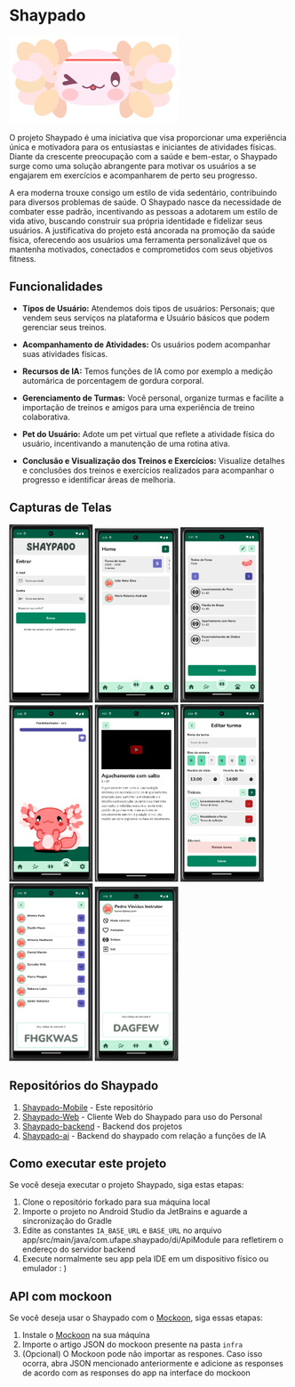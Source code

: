 # Shaypado

![Shaypado Logo](images/logo.png)

O projeto Shaypado é uma iniciativa que visa proporcionar uma experiência única e motivadora para os entusiastas e iniciantes de atividades físicas. Diante da crescente preocupação com a saúde e bem-estar, o Shaypado surge como uma solução abrangente para motivar os usuários a se engajarem em exercícios e acompanharem de perto seu progresso.

A era moderna trouxe consigo um estilo de vida sedentário, contribuindo para diversos problemas de saúde. O Shaypado nasce da necessidade de combater esse padrão, incentivando as pessoas a adotarem um estilo de vida ativo, buscando construir sua própria identidade e fidelizar seus usuários. A justificativa do projeto está ancorada na promoção da saúde física, oferecendo aos usuários uma ferramenta personalizável que os mantenha motivados, conectados e comprometidos com seus objetivos fitness.

## Funcionalidades

- **Tipos de Usuário:** Atendemos dois tipos de usuários: Personais; que vendem seus serviços na plataforma e Usuário básicos que podem gerenciar seus treinos.

- **Acompanhamento de Atividades:** Os usuários podem acompanhar suas atividades físicas.

- **Recursos de IA:** Temos funções de IA como por exemplo a medição automárica de porcentagem de gordura corporal.

- **Gerenciamento de Turmas:** Você personal, organize turmas e facilite a importação de treinos e amigos para uma experiência de treino colaborativa.

- **Pet do Usuário:** Adote um pet virtual que reflete a atividade física do usuário, incentivando a manutenção de uma rotina ativa.

- **Conclusão e Visualização dos Treinos e Exercícios:** Visualize detalhes e conclusões dos treinos e exercícios realizados para acompanhar o progresso e identificar áreas de melhoria.

## Capturas de Telas

<img src="images/login_screen.png" alt="Shaypado Logo" width="150">
<img src="images/trainer_home_screen.png" alt="Shaypado Logo" width="150">
<img src="images/user_home_screen.png" alt="Shaypado Logo" width="150">
<img src="images/pet_screen.png" alt="Shaypado Logo" width="150">
<img src="images/exercise_screen.png" alt="Shaypado Logo" width="150">
<img src="images/trainer_edit_class_screen.png" alt="Shaypado Logo" width="150">
<img src="images/friends_screen.png" alt="Shaypado Logo" width="150">
<img src="images/traier_setting_screen.png" alt="Shaypado Logo" width="150">

## Repositórios do Shaypado

1. [Shaypado-Mobile](https://github.com/Projeto-Des-SW/shaypado-mobile) - Este repositório
2. [Shaypado-Web](https://github.com/Projeto-Des-SW/shaypado-web) - Cliente Web do Shaypado para uso do Personal
3. [Shaypado-backend](https://github.com/Projeto-Des-SW/shaypado-backend) - Backend dos projetos
3. [Shaypado-ai](https://github.com/Projeto-Des-SW/shaypado-ai) - Backend do shaypado com relação a funções de IA


## Como executar este projeto

Se você deseja executar o projeto Shaypado, siga estas etapas:

1. Clone o repositório forkado para sua máquina local
2. Importe o projeto no Android Studio da JetBrains e aguarde a sincronização do Gradle
3. Edite as constantes `IA_BASE_URL` e `BASE_URL` no arquivo app/src/main/java/com.ufape.shaypado/di/ApiModule para refletirem o endereço do servidor backend
4. Execute normalmente seu app pela IDE em um dispositivo físico ou emulador : )

## API com mockoon

Se você deseja usar o Shaypado com o [Mockoon](https://mockoon.com/download/#download-section), siga essas etapas:

1. Instale o [Mockoon](https://mockoon.com/download/#download-section) na sua máquina
2. Importe o artigo JSON do mockoon presente na pasta `infra`
3. (Opcional) O Mockoon pode não importar as respones. Caso isso ocorra, abra JSON mencionado anteriormente e adicione as responses de acordo com as responses do app na interface do mockoon 
